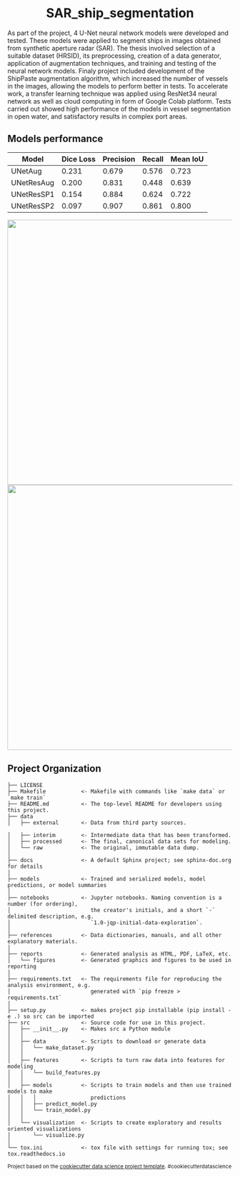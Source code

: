 <h1 align="center">SAR_ship_segmentation</h1>

As part of the project, 4 U-Net neural network models were developed and tested. These models were applied to segment ships in images obtained from synthetic aperture radar (SAR). The thesis involved selection of a suitable dataset (HRSID), its preprocessing, creation of a data generator, application of augmentation techniques, and training and testing of the neural network models. Finaly project included development of the ShipPaste augmentation algorithm, which increased the number of vessels in the images, allowing the models to perform better in tests. To accelerate work, a transfer learning technique was applied using ResNet34 neural network as well as cloud computing in form of Google Colab platform. Tests carried out showed high performance of the models in vessel segmentation in open water, and satisfactory results in complex port areas.

## Models performance

| Model         | Dice Loss | Precision | Recall | Mean IoU |
|---------------|-----------|-----------|--------|----------|
| UNetAug       | 0.231     | 0.679     | 0.576  | 0.723    |
| UNetResAug    | 0.200     | 0.831     | 0.448  | 0.639    |
| UNetResSP1    | 0.154     | 0.884     | 0.624  | 0.722    |
| UNetResSP2    | 0.097     | 0.907     | 0.861  | 0.800    |

<div align="center">
    <img src="https://github.com/user-attachments/assets/c71a9a3a-b13b-4030-b8d1-711c3c6cebe8" width="779" height="594" />
    <img src="https://github.com/user-attachments/assets/8c4a220c-193b-4a80-ab89-6a08a7061af8" width="779" height="594" />
</div>

## Project Organization

    ├── LICENSE
    ├── Makefile           <- Makefile with commands like `make data` or `make train`
    ├── README.md          <- The top-level README for developers using this project.
    ├── data
    │   ├── external       <- Data from third party sources.

    │   ├── interim        <- Intermediate data that has been transformed.
    │   ├── processed      <- The final, canonical data sets for modeling.
    │   └── raw            <- The original, immutable data dump.
    │
    ├── docs               <- A default Sphinx project; see sphinx-doc.org for details
    │
    ├── models             <- Trained and serialized models, model predictions, or model summaries
    │
    ├── notebooks          <- Jupyter notebooks. Naming convention is a number (for ordering),
    │                         the creator's initials, and a short `-` delimited description, e.g.
    │                         `1.0-jqp-initial-data-exploration`.
    │
    ├── references         <- Data dictionaries, manuals, and all other explanatory materials.
    │
    ├── reports            <- Generated analysis as HTML, PDF, LaTeX, etc.
    │   └── figures        <- Generated graphics and figures to be used in reporting
    │
    ├── requirements.txt   <- The requirements file for reproducing the analysis environment, e.g.
    │                         generated with `pip freeze > requirements.txt`
    │
    ├── setup.py           <- makes project pip installable (pip install -e .) so src can be imported
    ├── src                <- Source code for use in this project.
    │   ├── __init__.py    <- Makes src a Python module
    │   │
    │   ├── data           <- Scripts to download or generate data
    │   │   └── make_dataset.py
    │   │
    │   ├── features       <- Scripts to turn raw data into features for modeling
    │   │   └── build_features.py
    │   │
    │   ├── models         <- Scripts to train models and then use trained models to make
    │   │   │                 predictions
    │   │   ├── predict_model.py
    │   │   └── train_model.py
    │   │
    │   └── visualization  <- Scripts to create exploratory and results oriented visualizations
    │       └── visualize.py
    │
    └── tox.ini            <- tox file with settings for running tox; see tox.readthedocs.io

<p><small>Project based on the <a target="_blank" href="https://drivendata.github.io/cookiecutter-data-science/">cookiecutter data science project template</a>. #cookiecutterdatascience</small></p>
